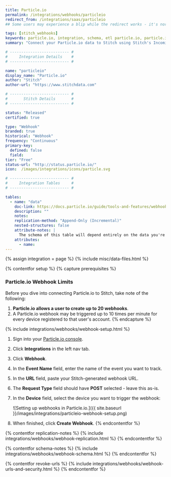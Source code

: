 ```yaml
---
title: Particle.io
permalink: /integrations/webhooks/particleio
redirect_from: /integrations/saas/particleio
## Some users may experience a blip while the redirect works - it's normal.

tags: [stitch_webhooks]
keywords: particle.io, integration, schema, etl particle.io, particle.io etl, particle.io schema, stitch webhooks
summary: "Connect your Particle.io data to Stitch using Stitch's Incoming Webhooks integration. In this guide, you'll find setup instructions, info about replication, and the data you can expect to see in your data warehouse."

# -------------------------- #
#     Integration Details    #
# -------------------------- #

name: "particleio"
display_name: "Particle.io"
author: "Stitch"
author-url: "https://www.stitchdata.com"

# -------------------------- #
#       Stitch Details       #
# -------------------------- #

status: "Released"
certified: true

type: "Webhook"
branded: true
historical: "Webhook"
frequency: "Continuous"
primary-key:
  defined: false
  field: 
tier: "Free"
status-url: "http://status.particle.io/"
icon:  /images/integrations/icons/particle.svg

# -------------------------- #
#     Integration Tables     #
# -------------------------- #

tables:
  - name: "data"
    doc-link: https://docs.particle.io/guide/tools-and-features/webhooks#webhooks
    description: ""
    notes: 
    replication-method: "Append-Only (Incremental)"
    nested-structures: false
    attribute-notes: |
      The schema of this table will depend entirely on the data you're sending into Stitch.
    attributes:
      - name: 
---
```

{% assign integration = page %}
{% include misc/data-files.html %}

{% contentfor setup %}
{% capture prerequisites %}
### Particle.io Webhook Limits
Before you dive into connecting Particle.io to Stitch, take note of the following:

1. **Particle.io allows a user to create up to 20 webhooks**.
2. A Particle.io webhook may be triggered up to 10 times per minute for every device registered to that user's account.
{% endcapture %}

{% include integrations/webhooks/webhook-setup.html %}

1. Sign into your [Particle.io console](https://console.particle.io/).
2. Click **Integrations** in the left nav tab.
3. Click **Webhook**.
4. In the **Event Name** field, enter the name of the event you want to track.
5. In the **URL** field, paste your Stitch-generated webhook URL.
6. The **Request Type** field should have **POST** selected - leave this as-is.
7. In the **Device** field, select the device you want to trigger the webhook:

   ![Setting up webhooks in Particle.io.]({{ site.baseurl }}/images/integrations/particleio-webhook-setup.png)

8. When finished, click **Create Webhook**.
{% endcontentfor %}



{% contentfor replication-notes %}
{% include integrations/webhooks/webhook-replication.html %}
{% endcontentfor %}



{% contentfor schema-notes %}
{% include integrations/webhooks/webhook-schema.html %}
{% endcontentfor %}



{% contentfor revoke-urls %}
{% include integrations/webhooks/webhook-urls-and-security.html %}
{% endcontentfor %}